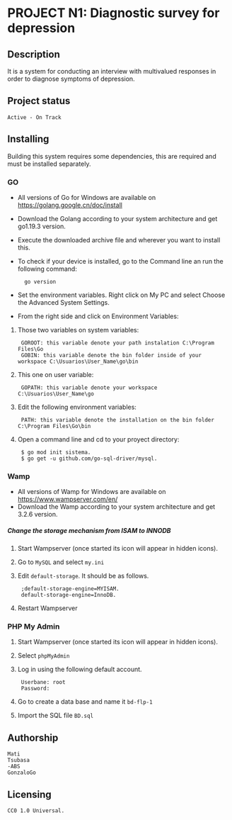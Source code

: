 # PROJECT N1: Diagnostic survey for depression

## Description 
It is a system for conducting an interview with multivalued responses in order to diagnose symptoms of depression.


## Project status 
	Active - On Track


## Installing

Building this system requires some dependencies, this are required and must be installed separately.

### GO
- All versions of Go for Windows are available on https://golang.google.cn/doc/install
- Download the Golang according to your system architecture and get go1.19.3 version.
- Execute the downloaded archive file and wherever you want to install this.
- To check if your device is installed, go to the Command line an run the following command:

		go version	
	
- Set the environment variables. Right click on My PC and select Choose the Advanced System Settings.
- From the right side and click on Environment Variables:

1. Those two variables on system variables: 

		GOROOT: this variable denote your path instalation C:\Program Files\Go 	
		GOBIN: this variable denote the bin folder inside of your workspace C:\Usuarios\User_Name\go\bin
	
2. This one on user variable:

		GOPATH: this variable denote your workspace C:\Usuarios\User_Name\go 
	
3. Edit the following environment variables: 

		PATH: this variable denote the installation on the bin folder C:\Program Files\Go\bin

4. Open a command line and cd to your proyect directory:

		$ go mod init sistema.
		$ go get -u github.com/go-sql-driver/mysql.
	
	
	
### Wamp
 - All versions of Wamp for Windows are available on https://www.wampserver.com/en/
 - Download the Wamp according to your system architecture and get 3.2.6 version.
	

##### Change the storage mechanism from ISAM to INNODB
1. Start Wampserver (once started its icon will appear in hidden icons).
2. Go to `MySQL` and select `my.ini`
3. Edit `default-storage`. It should be as follows.	

		;default-storage-engine=MYISAM.
		default-storage-engine=InnoDB.
		
4. Restart Wampserver


### PHP My Admin
1. Start Wampserver (once started its icon will appear in hidden icons).
2. Select `phpMyAdmin`
3. Log in using the following default account.

		Userbane: root
		Password: 
		
4. Go to create a data base and name it `bd-flp-1`
5. Import the SQL file `BD.sql`
	

## Authorship
	Mati
	Tsubasa
	-ABS
	GonzaloGo

## Licensing
	CC0 1.0 Universal.

